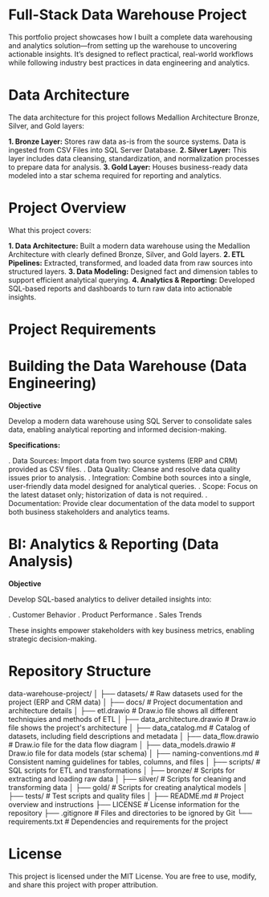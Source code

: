 # Full-Stack Data Warehouse Project
This portfolio project showcases how I built a complete data warehousing and analytics solution—from setting up the warehouse to uncovering actionable insights. It’s designed to reflect practical, real-world workflows while following industry best practices in data engineering and analytics.

# Data Architecture
The data architecture for this project follows Medallion Architecture Bronze, Silver, and Gold layers:

**1. Bronze Layer:** Stores raw data as-is from the source systems. Data is ingested from CSV Files into SQL Server Database.
**2. Silver Layer:** This layer includes data cleansing, standardization, and normalization processes to prepare data for analysis.
**3. Gold Layer:** Houses business-ready data modeled into a star schema required for reporting and analytics.

# Project Overview

What this project covers:

**1. Data Architecture:** Built a modern data warehouse using the Medallion Architecture with clearly defined Bronze, Silver, and Gold layers.
**2. ETL Pipelines:** Extracted, transformed, and loaded data from raw sources into structured layers.
**3. Data Modeling:** Designed fact and dimension tables to support efficient analytical querying.
**4. Analytics & Reporting:** Developed SQL-based reports and dashboards to turn raw data into actionable insights.

# Project Requirements

# Building the Data Warehouse (Data Engineering)

**Objective**

Develop a modern data warehouse using SQL Server to consolidate sales data, enabling analytical reporting and informed decision-making.

**Specifications:**

. Data Sources: Import data from two source systems (ERP and CRM) provided as CSV files.
. Data Quality: Cleanse and resolve data quality issues prior to analysis.
. Integration: Combine both sources into a single, user-friendly data model designed for analytical queries.
. Scope: Focus on the latest dataset only; historization of data is not required.
. Documentation: Provide clear documentation of the data model to support both business stakeholders and analytics teams.

# BI: Analytics & Reporting (Data Analysis)

**Objective**

Develop SQL-based analytics to deliver detailed insights into:

. Customer Behavior
. Product Performance
. Sales Trends

These insights empower stakeholders with key business metrics, enabling strategic decision-making.

# Repository Structure

data-warehouse-project/
│
├── datasets/                           # Raw datasets used for the project (ERP and CRM data)
│
├── docs/                               # Project documentation and architecture details
│   ├── etl.drawio                      # Draw.io file shows all different techniquies and methods of ETL
│   ├── data_architecture.drawio        # Draw.io file shows the project's architecture
│   ├── data_catalog.md                 # Catalog of datasets, including field descriptions and metadata
│   ├── data_flow.drawio                # Draw.io file for the data flow diagram
│   ├── data_models.drawio              # Draw.io file for data models (star schema)
│   ├── naming-conventions.md           # Consistent naming guidelines for tables, columns, and files
│
├── scripts/                            # SQL scripts for ETL and transformations
│   ├── bronze/                         # Scripts for extracting and loading raw data
│   ├── silver/                         # Scripts for cleaning and transforming data
│   ├── gold/                           # Scripts for creating analytical models
│
├── tests/                              # Test scripts and quality files
│
├── README.md                           # Project overview and instructions
├── LICENSE                             # License information for the repository
├── .gitignore                          # Files and directories to be ignored by Git
└── requirements.txt                    # Dependencies and requirements for the project

# License
This project is licensed under the MIT License. You are free to use, modify, and share this project with proper attribution.
